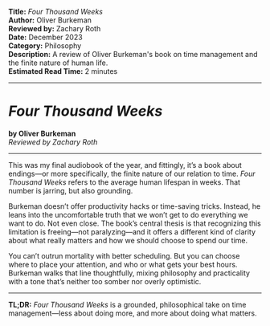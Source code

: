 **Title:** _Four Thousand Weeks_  
**Author:** Oliver Burkeman  
**Reviewed by:** Zachary Roth  
**Date:** December 2023  
**Category:** Philosophy  
**Description:** A review of Oliver Burkeman's book on time management and the finite nature of human life.  
**Estimated Read Time:** 2 minutes

---

# _Four Thousand Weeks_

**by Oliver Burkeman**  
_Reviewed by Zachary Roth_

---

This was my final audiobook of the year, and fittingly, it’s a book about endings—or more specifically, the finite nature of our relation to time. _Four Thousand Weeks_ refers to the average human lifespan in weeks. That number is jarring, but also grounding.

Burkeman doesn’t offer productivity hacks or time-saving tricks. Instead, he leans into the uncomfortable truth that we won’t get to do everything we want to do. Not even close. The book’s central thesis is that recognizing this limitation is freeing—not paralyzing—and it offers a different kind of clarity about what really matters and how we should choose to spend our time.

You can’t outrun mortality with better scheduling. But you can choose where to place your attention, and who or what gets your best hours. Burkeman walks that line thoughtfully, mixing philosophy and practicality with a tone that’s neither too somber nor overly optimistic.

---

**TL;DR:** _Four Thousand Weeks_ is a grounded, philosophical take on time management—less about doing more, and more about doing what matters.
